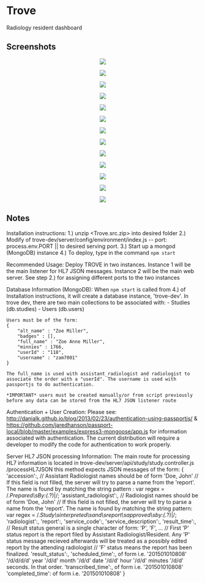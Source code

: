 # Trove

Radiology resident dashboard

## Screenshots

<p align="center"><img src="assets/screen00.png" /></p>
<p align="center"><img src="assets/screen01.png" /></p>
<p align="center"><img src="assets/screen02.png" /></p>
<p align="center"><img src="assets/screen03.png" /></p>
<p align="center"><img src="assets/screen04.png" /></p>
<p align="center"><img src="assets/screen05.png" /></p>
<p align="center"><img src="assets/screen06.png" /></p>
<p align="center"><img src="assets/screen07.png" /></p>
<p align="center"><img src="assets/screen08.png" /></p>
<p align="center"><img src="assets/screen09.png" /></p>
<p align="center"><img src="assets/screen10.png" /></p>
<p align="center"><img src="assets/screen11.png" /></p>
<p align="center"><img src="assets/screen12.png" /></p>

## Notes

Installation instructions:
    1.) unzip <Trove.src.zip> into desired folder
    2.) Modify <portNum> of trove-dev/server/config/environment/index.js -- port: process.env.PORT || <portNum> to desired serving port.
    3.) Start up a mongod (MongoDB) instance
    4.) To deploy, type in the command `npm start`

Recommended Usage:
    Deploy TROVE in two instances.
        Instance 1 will be the main listener for HL7 JSON messages.
        Instance 2 will be the main web server.
        See step 2.) for assigning different ports to the two instances

Database Information (MongoDB):
    When `npm start` is called from 4.) of Installation instructions, it will create a database instance, 'trove-dev'. In trove dev, there are two main collections to be associated with:
        - Studies (db.studies)
        - Users (db.users)

    Users must be of the form:
    { 
        "alt_name" : "Zoe Miller",
        "badges" : [],
        "full_name" : "Zoe Anne Miller",
        "minnies" : 1766,
        "userId" : "118",
        "username" : "zam7001"
    }

    The full_name is used with assistant_radiologist and radiologist to associate the order with a "userId". The username is used with passportjs to do authentication. 

    *IMPORTANT* users must be created manually/or from script previously before any data can be stored from the HL7 JSON listener route


Authentication + User Creation:
    Please see:
        http://danialk.github.io/blog/2013/02/23/authentication-using-passportjs/ & https://github.com/jaredhanson/passport-local/blob/master/examples/express3-mongoose/app.js
    for information associated with authentication. The current distribution will require a developer to modify the code for authentication to work properly.

Server HL7 JSON processing Information:
    The main route for processing HL7 information is located in trove-dev/server/api/study/study.controller.js
        /processHL7JSON
        this method expects JSON messages of the form:
            {
                'accession':<String>,
                // Assistant Radiologist names should be of form 'Doe, John'
                // If this field is not filled, the server will try to parse a name from the 'report'. The name is found by matching the string pattern : var regex = /.*Prepared\sBy:(.*?)\|/; 
                'assistant_radiologist':<String>,
                // Radiologist names should be of form 'Doe, John'
                // If this field is not filled, the server will try to parse a name from the 'report'. The name is found by matching the string pattern: var regex = /.*Study\sinterpreted\sand\sreport\sapproved\sby:(.*?)\|/;
                'radiologist':<String>,
                'report':<String>,
                'service_code':<String>,
                'service_description':<String>,
                'result_time':<String>,
                // Result status general is a single character of form: 'P', 'F', ...
                // First 'P' status report is the report filed by Assistant Radiologist/Resident. Any 'P' status message recieved afterwards will be treated as a possibly edited report by the attending radiologist
                // 'F' status means the report has been finalized.
                'result_status':<String>,
                'scheduled_time':<String>, of form i.e. '201501010808'
                    '/d/d/d/d' year '/d/d' month '/d/d' date '/d/d' hour '/d/d' minutes  '/d/d' seconds. In that order.
                'transcribed_time':<String>, of form i.e. '201501010808'
                'completed_time':<String> of form i.e. '201501010808'
            }